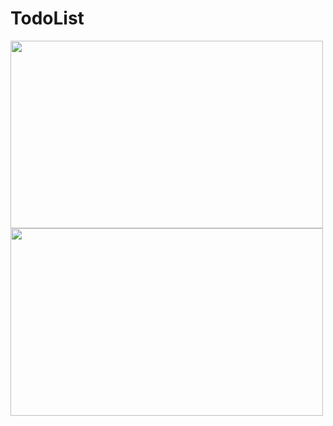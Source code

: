 # TodoList

<img width="500px" height="300px" src="https://user-images.githubusercontent.com/54432325/86456246-12319b00-bd22-11ea-868f-e5baf8ade8c9.png">

<img width="500px" height="300px" src="https://user-images.githubusercontent.com/54432325/86456288-1f4e8a00-bd22-11ea-9686-b00c451cab49.png">
